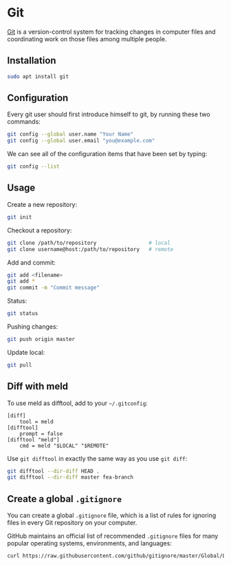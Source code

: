 # Git

[Git](https://git-scm.com/) is a version-control system for tracking changes
in computer files and coordinating work on those files among multiple people.

## Installation

```bash
sudo apt install git
```

## Configuration

Every git user should first introduce himself to git, by running these
two commands:

```bash
git config --global user.name "Your Name"
git config --global user.email "you@example.com"
```

We can see all of the configuration items that have been set by typing:

```bash
git config --list
```

## Usage

Create a new repository:

```bash
git init
```

Checkout a repository:

```bash
git clone /path/to/repository                 # local
git clone username@host:/path/to/repository   # remote
```

Add and commit:

```bash
git add <filename>
git add *
git commit -m "Commit message"
```

Status:

```bash
git status
```

Pushing changes:

```bash
git push origin master
```

Update local:

```bash
git pull
```

## Diff with meld

To use meld as difftool, add to your `~/.gitconfig`:

```text
[diff]
    tool = meld
[difftool]
    prompt = false
[difftool "meld"]
    cmd = meld "$LOCAL" "$REMOTE"
```

Use `git difftool` in exactly the same way as you use `git diff`:

```bash
git difftool --dir-diff HEAD .
git difftool --dir-diff master fea-branch
```

## Create a global `.gitignore`

You can create a global `.gitignore` file, which is a list of rules for
ignoring files in every Git repository on your computer.

GitHub maintains an official list of recommended `.gitignore` files for many
popular operating systems, environments, and languages:

```bash
curl https://raw.githubusercontent.com/github/gitignore/master/Global/Linux.gitignore -o ~/.gitignore
```
